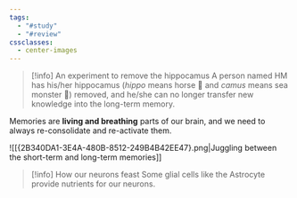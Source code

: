 ```yaml
---
tags:
  - "#study"
  - "#review"
cssclasses:
  - center-images
---
```


> [!info] An experiment to remove the hippocamus
> A person named HM has his/her hippocamus (*hippo* means horse 🐴 and *camus* means sea monster 🌊) removed, and he/she can no longer transfer new knowledge into the long-term memory.


Memories are **living and breathing** parts of our brain, and we need to always re-consolidate and re-activate them.


![[{2B340DA1-3E4A-480B-8512-249B4B42EE47}.png|Juggling between the short-term and long-term memories]]

> [!info] How our neurons feast
> Some glial cells like the Astrocyte provide nutrients for our neurons.



